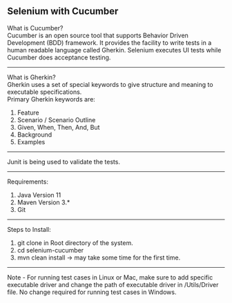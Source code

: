 Selenium with Cucumber
---------------------------------

What is Cucumber?                               
Cucumber is an open source tool that supports Behavior Driven Development (BDD) framework. It provides the facility to write tests in a human readable language called Gherkin. 
Selenium executes UI tests while Cucumber does acceptance testing.
___________________________________
What is Gherkin?                                  
Gherkin uses a set of special keywords to give structure and meaning to executable specifications.                        
Primary Gherkin keywords are:   
1. Feature
2. Scenario / Scenario Outline
3. Given, When, Then, And, But
4. Background
5. Examples 
___________________________________________ 

Junit is being used to validate the tests.
___________________________________________

Requirements:
1. Java Version 11
2. Maven Version 3.*
3. Git
___________________________________________

Steps to Install:
1. git clone in Root directory of the system.
2. cd selenium-cucumber
3. mvn clean install -> may take some time for the first time.
_____________________________________________
Note - For running test cases in Linux or Mac, make sure to add specific executable driver and change the path of executable driver in /Utils/Driver file. No change required for running test cases in Windows.
